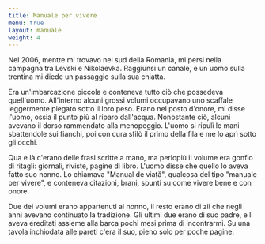 ```yaml
---
title: Manuale per vivere
menu: true
layout: manuale
weight: 4
---
```


Nel 2006, mentre mi trovavo nel sud della Romania, mi persi nella campagna tra Levski e Nikolaevka.  Raggiunsi un canale, e un uomo sulla trentina mi diede un passaggio sulla sua chiatta.

Era un'imbarcazione piccola e conteneva tutto ciò che possedeva quell'uomo.  All'interno alcuni grossi volumi occupavano uno scaffale leggermente piegato sotto il loro peso.  Erano nel posto d'onore, mi disse l'uomo, ossia il punto più al riparo dall'acqua.  Nonostante ciò, alcuni avevano il dorso rammendato alla menopeggio.  L'uomo si ripulì le mani sbattendole sui fianchi, poi con cura sfilò il primo della fila e me lo aprì sotto gli occhi.

Qua e là c'erano delle frasi scritte a mano, ma perlopiù il volume era gonfio di ritagli: giornali, riviste, pagine di libro.  L'uomo disse che quello lo aveva fatto suo nonno.  Lo chiamava "Manual de viață", qualcosa del tipo "manuale per vivere", e conteneva citazioni, brani, spunti su come vivere bene e con onore.

Due dei volumi erano appartenuti al nonno, il resto erano di zii che negli anni avevano continuato la tradizione.  Gli ultimi due erano di suo padre, e li aveva ereditati assieme alla barca pochi mesi prima di incontrarmi.  Su una tavola inchiodata alle pareti c'era il suo, pieno solo per poche pagine.
